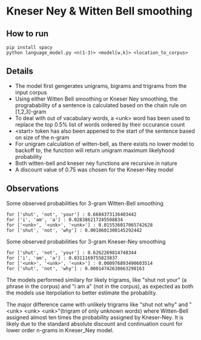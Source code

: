 # Kneser Ney & Witten Bell smoothing
## How to run
```python3
pip install spacy
python language_model.py <n(1-3)> <model[w,k]> <location_to_corpus> 
```
## Details
+ The model first gengerates unigrams, bigrams and trigrams from the input corpus
+ Using either Witten Bell smoothing or Kneser Ney smoothing, the prograbability of a sentence is calculated based on the chain rule on [1,2,3]-gram
+ To deal with out of vacabulary words, a \<unk\> word has been used to replace the top 0.5% list of words ordered by their occurance count
+ \<start\> token has also been appened to the start of the sentence based on size of the n-gram
+ For unigram calculation of witten-bell, as there exists no lower model to backoff to, the function will return unigram maximum likelyhood probability
+ Both witten-bell and kneser ney functions are recursive in nature
+ A discount value of 0.75 was chosen for the Kneser-Ney model

## Observations

Some observed probabilities for 3-gram Witten-Bell smoothing
```
for ['shut', 'not', 'your'] : 0.6684373136403442
for ['i', 'am', 'a'] : 0.028386217245508834
for ['<unk>', '<unk>', '<unk>'] : 0.015536017065742628
for ['shut', 'not', 'why'] : 0.0010601300145292442
```

Some observed probabilities for 3-gram Kneser-Ney smoothing
```
for ['shut', 'not', 'your'] : 0.6262269814748344
for ['i', 'am', 'a'] : 0.0311169755823837
for ['<unk>', '<unk>', '<unk>'] : 0.000976893490603514
for ['shut', 'not', 'why'] : 0.00014742638663298163
```

The models performed similary for likely trigrams, like "shut not your" (a phrase in the corpus) and "i am a" (not in the corpus), as expected as both the models use iterpolation to better estimate the probablity. 

The major difference came with unlikely trigrams like "shut not why" and "\<unk\> \<unk\> \<unk\>"(trigram of only unknown words) where Witten-Bell assigned almost ten times the probability assigned by Kneser-Ney. It is likely due to the standard absolute discount and continuation count for lower order n-grams in Kneser_Ney model.